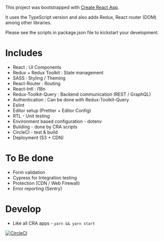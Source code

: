 This project was bootstrapped with [Create React App](https://github.com/facebookincubator/create-react-app).

It uses the TypeScript version and also adds Redux, React router (DOM) among other libraries.

Please see the scripts in package.json file to kickstart your development.

# Includes

- React : UI Components
- Redux + Redux Toolkit : State management
- SASS : Styling / Theming
- React-Router : Routing
- React-Intl : i18n
- Redux-Toolkit-Query : Backend communication (REST / GraphQL)
- Authentication : Can be done with Redux-Toolkit-Query
- Eslint
- Editor setup (Prettier + Editor Config)
- RTL - Unit testing
- Environment based configuration - dotenv
- Building - done by CRA scripts
- CircleCI - test & build
- Deployment (S3 + CDN)

# To Be done

- Form validation
- Cypress for Integration testing
- Protection (CDN / Web Firewall)
- Error reporting (Sentry)

# Develop

- Like all CRA apps - `yarn && yarn start`

[![CircleCI](https://circleci.com/gh/rocky-jaiswal/react-redux-ts-starter/tree/master.svg?style=svg)](https://circleci.com/gh/rocky-jaiswal/react-redux-ts-starter/tree/master)

